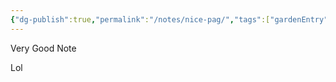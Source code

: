 ```yaml
---
{"dg-publish":true,"permalink":"/notes/nice-pag/","tags":["gardenEntry"]}
---
```


Very Good Note


Lol